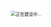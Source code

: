 <img src="https://img-2.24haowan.shanyougame.com/img/17140/17140149395639536045.png" alt="正在建设中..." style="position: absolute; top: 50vh; left: 50%; transform: translate(-50%, -75%) scale(0.5);">
